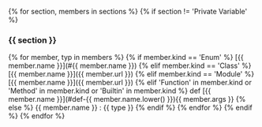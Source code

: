 {% for section, members in sections %}
{% if section != 'Private Variable' %}
### {{ section }}
{% for member, typ in members %}
{% if member.kind == 'Enum' %}
[{{ member.name }}](#{{ member.name }})
{% elif member.kind == 'Class' %}
[{{ member.name }}]({{ member.url }}) 
{% elif member.kind == 'Module' %}
[{{ member.name }}]({{ member.url }})
{% elif 'Function' in member.kind or 'Method' in member.kind or 'Builtin' in member.kind %}
def [{{ member.name }}](#def-{{ member.name.lower() }}){{ member.args }}
{% else %}
{{ member.name }} : {{ type }}
{% endif %}
{% endfor %}
{% endif %}
{% endfor %}